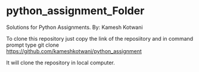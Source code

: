 # python_assignment_Folder


Solutions for Python Assignments.
By: Kamesh Kotwani

To clone this repository just copy the link of the reposiitory and in command prompt type git clone https://github.com/kameshkotwani/python_assignment

It will clone the repository in local computer.
